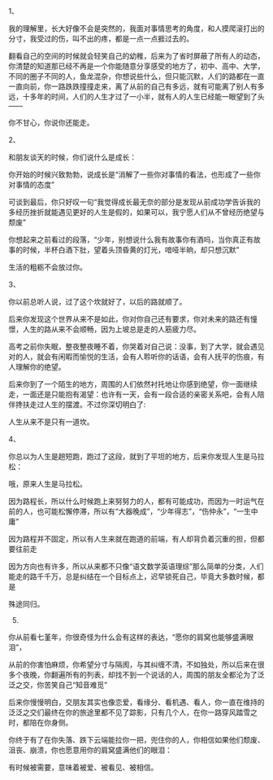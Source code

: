 1、

我的理解里，长大好像不会是突然的，我面对事情思考的角度，和人摸爬滚打出的分寸，我受过的伤，叫不出的疼，都是一点一点捱过去的。

翻看自己的空间的时候就会轻笑自己的幼稚，后来为了省时屏蔽了所有人的动态，你清楚的知道那已经不再是一个你能随意分享感受的地方了，初中、高中、大学，不同的圈子不同的人，鱼龙混杂，你想说些什么，但只能沉默，人们的路都在一直一直向前，你一路跌跌撞撞走来，离了从前的自己有多远，就有可能离了别人有多远，十多年的时间，人们的人生才过了一小半，就有人的人生已经能一眼望到了头——

你不甘心，你说你还能走。

2、

和朋友谈天的时候，你们说什么是成长：

你开始的时候兴致勃勃，说成长是“消解了一些你对事情的看法，也形成了一些你对事情的态度”

可谈到最后，你只好叹一句“我觉得成长最无奈的部分是发现从前成功学告诉我的多经历挫折就能遇见更好的人生是假的，如果可以，我宁愿人们从不曾经历绝望与颓废”

你想起来之前看过的段落，“少年，别想说什么我有故事你有酒吗，当你真正有故事的时候，半杯白酒下肚，望着头顶昏黄的灯光，喑哑半晌，却只想沉默”

生活的粗粝不会放过你。

3、

你以前总听人说，过了这个坎就好了，以后的路就顺了。

后来你发现这个世界从来不是如此，你对你自己还有要求，你对未来的路还有憧憬，人生的路从来不会顺畅，因为上坡总是走的人筋疲力尽。

高考之前你失眠，整夜整夜睡不着，你哭着对自己说：没事，到了大学，就会遇见对的人，就会有闲暇而愉悦的生活，会有人聆听你的话语，会有人抚平的伤痕，有人理解你的绝望。

后来你到了一个陌生的地方，周围的人们依然衬托地让你感到绝望，你一面继续走，一面还是只能抱有渴望：也许有一天，会有一段合适的亲密关系吧，会有人陪伴搀扶走过人生的摆渡。不过你深切明白了:

人生从来不是只有一道坎。

4、

你总以为人生是趟短跑，跑过了这段，就到了平坦的地方，后来你发现人生是马拉松：

哦，原来人生是马拉松。

因为路程长，所以什么时候跑上来努努力的人，都有可能成功，而因为一时运气在前的人，也可能松懈停滞，所以有“大器晚成”，“少年得志”，“伤仲永”，“一生中庸”

因为路程并不固定，所以有人生来就在跑道的前端，有人却背负着沉重的担，但都要往前走

因为方向也有许多，所以从来都不只像“语文数学英语理综”那么简单的分类，人们能走的路千千万，总是纠结在一个目标点上，迟早锁死自己，毕竟大多数时候，都是

殊途同归。

5.

你从前看七堇年，你很奇怪为什么会有这样的表达，“愿你的肩窝也能够盛满眼泪”，

从前的你害怕麻烦，你希望分寸与隔阂，与其纠缠不清，不如独处，所以后来在很多个夜晚，你翻遍所有的列表，却找不到一个说话的人，周围的朋友全都沦为了泛泛之交，你苦笑自己“知音难觅”

后来你慢慢明白，交朋友其实也像恋爱，看缘分、看机遇、看人，你一直在维持的泛泛之交们最终在你的旅途里都不见了踪影，只有几个人，在你一路穿风踏雪之时，都陪在你身侧。

你终于有了在你失落、跌下云端能拉你一把，兜住你的人，你相信如果他们颓废、沮丧、崩溃，你也愿意用你的肩窝盛满他们的眼泪：

有时候被需要，意味着被爱、被看见、被相信。

